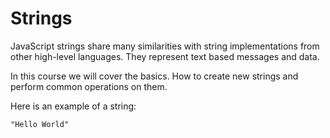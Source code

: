 # Strings

JavaScript strings share many similarities with string implementations from other high-level languages. They represent text based messages and data.

In this course we will cover the basics. How to create new strings and perform common operations on them.

Here is an example of a string:

```text
"Hello World"
```

